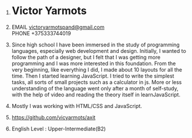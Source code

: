 

1) <h1>Victor Yarmots</h2>
2)  EMAIL victoryarmotspand@gmail.com
    <br>PHONE +375333744019
3) Since high school I have been immersed in the study of programming languages, especially web development and design.
Initially, I wanted to follow the path of a designer,
but I felt that I was getting more programming and I was more interested in this foundation. From the very beginning, like everything I did,
I made about 10 layouts for all the time. Then I started learning JavaScript. 
I tried to write the simplest tasks, all sorts of small projects such as a calculator in js.
More or less understanding of the language went only after a month of self-study, with the help of video and reading the theory itself in learnJavaScript.

4) Mostly I was working with HTML/CSS and JavaScript.
5) https://github.com/vicyarmots/axit
8) English Level : Upper-Intermediate(B2) 
  

